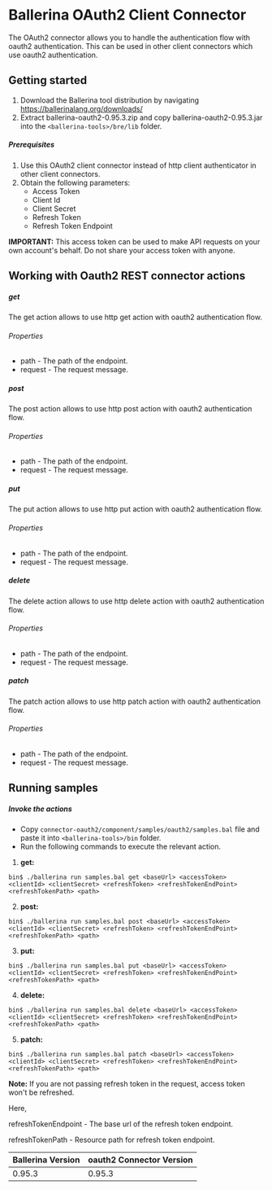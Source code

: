 # Ballerina OAuth2 Client Connector

The OAuth2 connector allows you to handle the authentication flow with oauth2 authentication.
This can be used in other client connectors which use oauth2 authentication.

## Getting started

1. Download the Ballerina tool distribution by navigating https://ballerinalang.org/downloads/
2. Extract ballerina-oauth2-0.95.3.zip and copy ballerina-oauth2-0.95.3.jar into the `<ballerina-tools>/bre/lib` folder.


##### Prerequisites

1. Use this OAuth2 client connector instead of http client authenticator in other client connectors.
2. Obtain the following parameters:
    * Access Token
    * Client Id
    * Client Secret
    * Refresh Token
    * Refresh Token Endpoint

**IMPORTANT:** This access token can be used to make API requests on your own account's behalf. Do not share your access token with anyone.

## Working with Oauth2 REST connector actions

##### get
The get action allows to use http get action with oauth2 authentication flow.

###### Properties
  * path -  The path of the endpoint.
  * request -  The request message.

##### post
The post action allows to use http post action with oauth2 authentication flow.

###### Properties
  * path -  The path of the endpoint.
  * request -  The request message.

##### put
The put action allows to use http put action with oauth2 authentication flow.

###### Properties
  * path -  The path of the endpoint.
  * request -  The request message.

##### delete
The delete action allows to use http delete action with oauth2 authentication flow.

###### Properties
  * path -  The path of the endpoint.
  * request -  The request message.

##### patch
The patch action allows to use http patch action with oauth2 authentication flow.

###### Properties
* path -  The path of the endpoint.
* request -  The request message.

## Running samples

##### Invoke the actions

- Copy `connector-oauth2/component/samples/oauth2/samples.bal` file and paste it into `<ballerina-tools>/bin` folder.
- Run the following commands to execute the relevant action.

1. **get:**
    
`bin$ ./ballerina run samples.bal get <baseUrl> <accessToken> <clientId> <clientSecret> <refreshToken> <refreshTokenEndPoint> <refreshTokenPath> <path>`
    
2. **post:**
    
`bin$ ./ballerina run samples.bal post <baseUrl> <accessToken> <clientId> <clientSecret> <refreshToken> <refreshTokenEndPoint> <refreshTokenPath> <path>`
    
3. **put:**

`bin$ ./ballerina run samples.bal put <baseUrl> <accessToken> <clientId> <clientSecret> <refreshToken> <refreshTokenEndPoint> <refreshTokenPath> <path>`
 
4. **delete:**
    
`bin$ ./ballerina run samples.bal delete <baseUrl> <accessToken> <clientId> <clientSecret> <refreshToken> <refreshTokenEndPoint> <refreshTokenPath> <path>`

5. **patch:**
 
`bin$ ./ballerina run samples.bal patch <baseUrl> <accessToken> <clientId> <clientSecret> <refreshToken> <refreshTokenEndPoint> <refreshTokenPath> <path>`
 


**Note:** If you are not passing refresh token in the request, access token won't be refreshed.

Here, 

refreshTokenEndpoint - The base url of the refresh token endpoint.

refreshTokenPath - Resource path for refresh token endpoint.



| Ballerina Version | oauth2 Connector Version |
| ----------------- | ---------------------- |
| 0.95.3 | 0.95.3 |